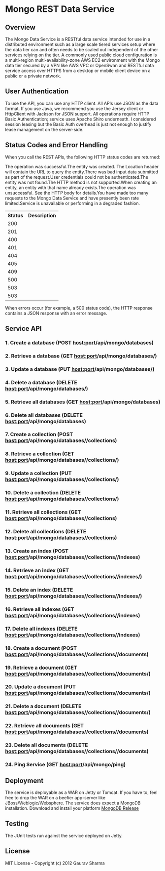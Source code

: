 # Mongo REST Data Service

## Overview
The Mongo Data Service is a RESTful data service intended for use in a distributed environment such as a large scale tiered services setup where the data tier can and often needs to be scaled out independent of the other services relying on the tier. A commonly used public cloud configuration is a multi-region multi-availability-zone AWS EC2 environment with the Mongo data tier secured by a VPN like AWS VPC or OpenSwan and RESTful data service access over HTTPS from a desktop or mobile client device on a public or a private network.  


## User Authentication
To use the API, you can use any HTTP client. All APIs use JSON as the data format. If you use Java, we recommend you use the Jersey client or HttpClient with Jackson for JSON support. All operations require HTTP Basic Authentication; service uses Apache Shiro underneath. I considered session leasing but the Basic Auth overhead is just not enough to justify lease management on the server-side.  


## Status Codes and Error Handling
When you call the REST APIs, the following HTTP status codes are returned:  

<table>
  <tr><th>Status</th><th>Description</th></tr>
  <tr><td>200</td></td>The operation was successful.</td></tr>
  <tr><td>201</td></td>The entity was created. The Location header will contain the URL to query the entity.</td></tr>
  <tr><td>400</td></td>There was bad input data submitted as part of the request.</td></tr>
  <tr><td>401</td></td>User credentials could not be authenticated.</td></tr>
  <tr><td>404</td></td>The entity was not found.</td></tr>
  <tr><td>405</td></td>The HTTP method is not supported.</td></tr>
  <tr><td>409</td></td>When creating an entity, an entity with that name already exists.</td></tr>
  <tr><td>500</td></td>The operation was unsuccessful. See the HTTP body for details.</td></tr>
  <tr><td>503</td></td>You have made too many requests to the Mongo Data Service and have presently been rate limited.</td></tr>
  <tr><td>503</td></td>Service is unavailable or performing in a degraded fashion.</td></tr>
</table>

When errors occur (for example, a 500 status code), the HTTP response contains a JSON response with an error message.  


## Service API
### 1. Create a database (POST <host:port>/api/mongo/databases)

### 2. Retrieve a database (GET <host:port>/api/mongo/databases/<dbName>)

### 3. Update a database (PUT <host:port>/api/mongo/databases/<dbName>)

### 4. Delete a database (DELETE <host:port>/api/mongo/databases/<dbName>)

### 5. Retrieve all databases (GET <host:port>/api/mongo/databases)

### 6. Delete all databases (DELETE <host:port>/api/mongo/databases)

### 7. Create a collection (POST <host:port>/api/mongo/databases/<dbName>/collections)

### 8. Retrieve a collection (GET <host:port>/api/mongo/databases/<dbName>/collections/<collName>)

### 9. Update a collection (PUT <host:port>/api/mongo/databases/<dbName>/collections/<collName>)

### 10. Delete a collection (DELETE <host:port>/api/mongo/databases/<dbName>/collections/<collName>)

### 11. Retrieve all collections (GET <host:port>/api/mongo/databases/<dbName>/collections)

### 12. Delete all collections (DELETE <host:port>/api/mongo/databases/<dbName>/collections)

### 13. Create an index (POST <host:port>/api/mongo/databases/<dbName>/collections/<collName>/indexes)

### 14. Retrieve an index (GET <host:port>/api/mongo/databases/<dbName>/collections/<collName>/indexes/<index>)

### 15. Delete an index (DELETE <host:port>/api/mongo/databases/<dbName>/collections/<collName>/indexes/<index>)

### 16. Retrieve all indexes (GET <host:port>/api/mongo/databases/<dbName>/collections/<collName>/indexes)

### 17. Delete all indexes (DELETE <host:port>/api/mongo/databases/<dbName>/collections/<collName>/indexes)

### 18. Create a document (POST <host:port>/api/mongo/databases/<dbName>/collections/<collName>/documents)

### 19. Retrieve a document (GET <host:port>/api/mongo/databases/<dbName>/collections/<collName>/documents/<docName>)

### 20. Update a document (PUT <host:port>/api/mongo/databases/<dbName>/collections/<collName>/documents/<docName>)

### 21. Delete a document (DELETE <host:port>/api/mongo/databases/<dbName>/collections/<collName>/documents/<docName>)

### 22. Retrieve all documents (GET <host:port>/api/mongo/databases/<dbName>/collections/<collName>/documents)

### 23. Delete all documents (DELETE <host:port>/api/mongo/databases/<dbName>/collections/<collName>/documents)

### 24. Ping Service (GET <host:port>/api/mongo/ping)


## Deployment
The service is deployable as a WAR on Jetty or Tomcat. If you have to, feel free to drop the WAR on a beefier app-server like JBoss/Weblogic/Websphere. The service does expect a MongoDB installation. Download and install your platform [MongoDB Release](http://www.mongodb.org/downloads)  


## Testing
The JUnit tests run against the service deployed on Jetty.  


## License
MIT License - Copyright (c) 2012 Gaurav Sharma  
